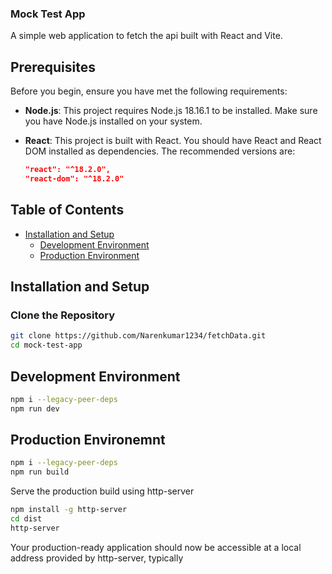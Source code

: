 ### Mock Test App

A simple web application to fetch the api built with React and Vite.

## Prerequisites

Before you begin, ensure you have met the following requirements:

- **Node.js**: This project requires Node.js 18.16.1 to be installed. Make sure you have Node.js installed on your system.

- **React**: This project is built with React. You should have React and React DOM installed as dependencies. The recommended versions are:

  ```json
  "react": "^18.2.0",
  "react-dom": "^18.2.0"


## Table of Contents

- [Installation and Setup](#installation-and-setup)
  - [Development Environment](#development-environment)
  - [Production Environment](#production-environment)



## Installation and Setup


### Clone the Repository

```bash
git clone https://github.com/Narenkumar1234/fetchData.git
cd mock-test-app
```
## Development Environment

```bash
npm i --legacy-peer-deps
npm run dev
```

## Production Environemnt
```bash
npm i --legacy-peer-deps
npm run build
```
Serve the production build using http-server 
```bash
npm install -g http-server
cd dist
http-server
```
Your production-ready application should now be accessible at a local address provided by http-server, typically 


